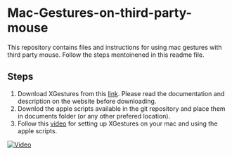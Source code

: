 # Mac-Gestures-on-third-party-mouse
This repository contains files and instructions for using mac gestures with third party mouse.
Follow the steps mentoinened in this readme file.

## Steps
1. Download XGestures from this [link](http://briankendall.net/xGestures/). Please read the documentation and description on the website before downloading.
2. Downlod the apple scripts available in the git repository and place them in documents folder (or any other prefered location).
3. Follow this [video](https://youtu.be/9N9O6asWTZY) for setting up XGestures on your mac and using the apple scripts.

[![Video](https://yt-embed.herokuapp.com/embed?v=9N9O6asWTZY)](https://youtu.be/9N9O6asWTZY "Video")
